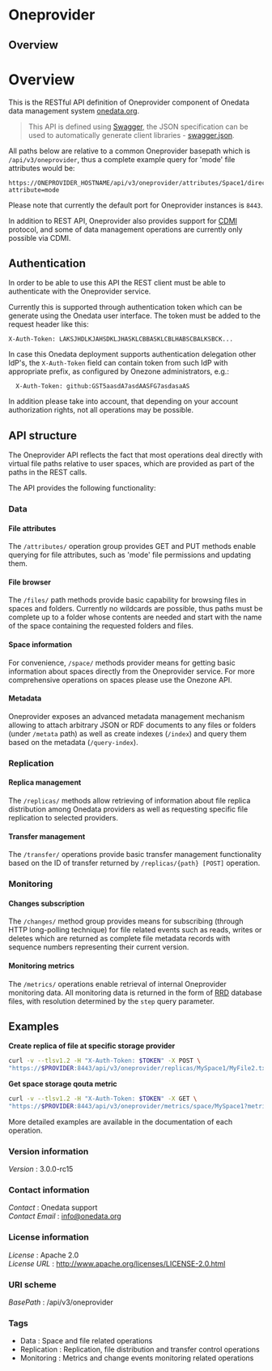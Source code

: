 # Oneprovider


<a name="overview"></a>
## Overview
# Overview

This is the RESTful API definition of Oneprovider component of Onedata data management system [onedata.org](http://www.onedata.org).

> This API is defined using [Swagger](http://swagger.io/), the JSON specification can be used to automatically generate
> client libraries - [swagger.json](../../../swagger/oneprovider/swagger.json).

All paths below are relative to a common Oneprovider basepath which is `/api/v3/oneprovider`, thus a complete example
query for 'mode' file attributes would be:
```
https://ONEPROVIDER_HOSTNAME/api/v3/oneprovider/attributes/Space1/directory1/file1.txt?attribute=mode
```
Please note that currently the default port for Oneprovider instances is `8443`.

In addition to REST API, Oneprovider also provides support for [CDMI](../../cdmi.html) protocol,
and some of data management operations are currently only possible via CDMI.


## Authentication
In order to be able to use this API the REST client must be able to authenticate with the Oneprovider service.

Currently this is supported through authentication token which can be generate using the Onedata user interface.
The token must be added to the request header like this:
```
X-Auth-Token: LAKSJHDLKJAHSDKLJHASKLCBBASKLCBLHABSCBALKSBCK...
```
In case this Onedata deployment supports authentication delegation other IdP's,
the `X-Auth-Token` field can contain token from such IdP with appropriate prefix,
as configured by Onezone administrators, e.g.:
```
  X-Auth-Token: github:GST5aasdA7asdAASFG7asdasaAS
```
In addition please take into account, that depending on your account authorization rights, not all operations
may be possible.

## API structure
The Oneprovider API reflects the fact that most operations deal directly with virtual file paths relative to
user spaces, which are provided as part of the paths in the REST calls.

The API provides the following functionality:

### Data

#### File attributes
The `/attributes/` operation group provides GET and PUT methods enable querying
for file attributes, such as 'mode' file permissions and updating them.

#### File browser
The `/files/` path methods provide basic capability for browsing files in spaces and folders.
Currently no wildcards are possible, thus paths must be complete up to a folder whose
contents are needed and start with the name of the space containing the requested folders and files.

#### Space information
For convenience, `/space/` methods provider means for getting basic information about
spaces directly from the Oneprovider service. For more comprehensive operations
on spaces please use the Onezone API.

#### Metadata
Oneprovider exposes an advanced metadata management mechanism allowing to attach
arbitrary JSON or RDF documents to any files or folders (under `/metata` path)
as well as create indexes (`/index`) and query them based on the metadata (`/query-index`).

### Replication

#### Replica management
The `/replicas/` methods allow retrieving of information about file replica distribution
among Onedata providers as well as requesting specific file replication to selected
providers.

#### Transfer management
The `/transfer/` operations provide basic transfer management functionality based on the ID of transfer
returned by `/replicas/{path} [POST]` operation.

### Monitoring

#### Changes subscription
The `/changes/` method group provides means for subscribing (through HTTP long-polling technique) for
file related events such as reads, writes or deletes which are returned as complete file metadata
records with sequence numbers representing their current version.

#### Monitoring metrics
The `/metrics/` operations enable retrieval of internal Oneprovider monitoring data.
All monitoring data is returned in the form of [RRD](http://oss.oetiker.ch/rrdtool/)
database files, with resolution determined by the `step` query parameter.

## Examples

**Create replica of file at specific storage provider**
```bash
curl -v --tlsv1.2 -H "X-Auth-Token: $TOKEN" -X POST \
"https://$PROVIDER:8443/api/v3/oneprovider/replicas/MySpace1/MyFile2.txt?provider_id=ASDNKJASF"
```

**Get space storage qouta metric**
```bash
curl -v --tlsv1.2 -H "X-Auth-Token: $TOKEN" -X GET \
"https://$PROVIDER:8443/api/v3/oneprovider/metrics/space/MySpace1?metric=storage_qouta"
```

More detailed examples are available in the documentation of each operation.


### Version information
*Version* : 3.0.0-rc15


### Contact information
*Contact* : Onedata support  
*Contact Email* : info@onedata.org


### License information
*License* : Apache 2.0  
*License URL* : http://www.apache.org/licenses/LICENSE-2.0.html


### URI scheme
*BasePath* : /api/v3/oneprovider


### Tags

* Data : Space and file related operations
* Replication : Replication, file distribution and transfer control operations
* Monitoring : Metrics and change events monitoring related operations



